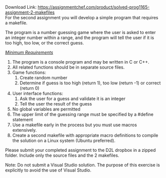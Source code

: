 Download Link: https://assignmentchef.com/product/solved-prog1165-assignment-2-makefiles
<br>
For the second assignment you will develop a simple program that requires a makefile.

The program is a number guessing game where the user is asked to enter an integer number within a range, and the program will tell the user if it is too high, too low, or the correct guess.

<em><u>Minimum Requirements</u></em>

<ol>

 <li>The program is a console program and may be written in C or C++.</li>

 <li>All related functions should be in separate source files.</li>

 <li>Game functions:

  <ol>

   <li>Create random number</li>

   <li>Determine if guess is too high (return 1), too low (return -1) or correct (return 0)</li>

  </ol></li>

 <li>User interface functions:

  <ol>

   <li>Ask the user for a guess and validate it is an integer</li>

   <li>Tell the user the result of the guess</li>

  </ol></li>

 <li>No global variables are permitted</li>

 <li>The upper limit of the guessing range must be specified by a #define statement</li>

 <li>Use a makefile early in the process but you must use macros extensively.</li>

 <li>Create a second makefile with appropriate macro definitions to compile the solution on a Linux system (Ubuntu preferred).</li>

</ol>




Please submit your completed assignment to the D2L dropbox in a zipped folder. Include only the source files and the 2 makefiles.

Note: Do not submit a Visual Studio solution. The purpose of this exercise is explicitly to avoid the use of Visual Studio.